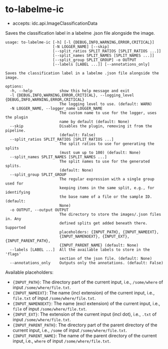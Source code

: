 # to-labelme-ic

* accepts: idc.api.ImageClassificationData

Saves the classification label in a labelme .json file alongside the image.

```
usage: to-labelme-ic [-h] [-l {DEBUG,INFO,WARNING,ERROR,CRITICAL}]
                     [-N LOGGER_NAME] [--skip]
                     [--split_ratios SPLIT_RATIOS [SPLIT_RATIOS ...]]
                     [--split_names SPLIT_NAMES [SPLIT_NAMES ...]]
                     [--split_group SPLIT_GROUP] -o OUTPUT
                     [--labels [LABEL ...]] [--annotations_only]

Saves the classification label in a labelme .json file alongside the image.

options:
  -h, --help            show this help message and exit
  -l {DEBUG,INFO,WARNING,ERROR,CRITICAL}, --logging_level {DEBUG,INFO,WARNING,ERROR,CRITICAL}
                        The logging level to use. (default: WARN)
  -N LOGGER_NAME, --logger_name LOGGER_NAME
                        The custom name to use for the logger, uses the plugin
                        name by default (default: None)
  --skip                Disables the plugin, removing it from the pipeline.
                        (default: False)
  --split_ratios SPLIT_RATIOS [SPLIT_RATIOS ...]
                        The split ratios to use for generating the splits
                        (must sum up to 100) (default: None)
  --split_names SPLIT_NAMES [SPLIT_NAMES ...]
                        The split names to use for the generated splits.
                        (default: None)
  --split_group SPLIT_GROUP
                        The regular expression with a single group used for
                        keeping items in the same split, e.g., for identifying
                        the base name of a file or the sample ID. (default:
                        None)
  -o OUTPUT, --output OUTPUT
                        The directory to store the images/.json files in. Any
                        defined splits get added beneath there. Supported
                        placeholders: {INPUT_PATH}, {INPUT_NAMEEXT},
                        {INPUT_NAMENOEXT}, {INPUT_EXT}, {INPUT_PARENT_PATH},
                        {INPUT_PARENT_NAME} (default: None)
  --labels [LABEL ...]  All the available labels to store in the 'flags'
                        section of the json file. (default: None)
  --annotations_only    Outputs only the annotations. (default: False)
```

Available placeholders:

* `{INPUT_PATH}`: The directory part of the current input, i.e., `/some/where` of input `/some/where/file.txt`.
* `{INPUT_NAMEEXT}`: The name (incl extension) of the current input, i.e., `file.txt` of input `/some/where/file.txt`.
* `{INPUT_NAMENOEXT}`: The name (excl extension) of the current input, i.e., `file` of input `/some/where/file.txt`.
* `{INPUT_EXT}`: The extension of the current input (incl dot), i.e., `.txt` of input `/some/where/file.txt`.
* `{INPUT_PARENT_PATH}`: The directory part of the parent directory of the current input, i.e., `/some` of input `/some/where/file.txt`.
* `{INPUT_PARENT_NAME}`: The name of the parent directory of the current input, i.e., `where` of input `/some/where/file.txt`.
